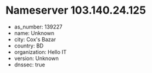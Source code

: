 # Nameserver 103.140.24.125

* as_number: 139227
* name: Unknown
* city: Cox's Bazar
* country: BD
* organization: Hello IT
* version: Unknown
* dnssec: true
